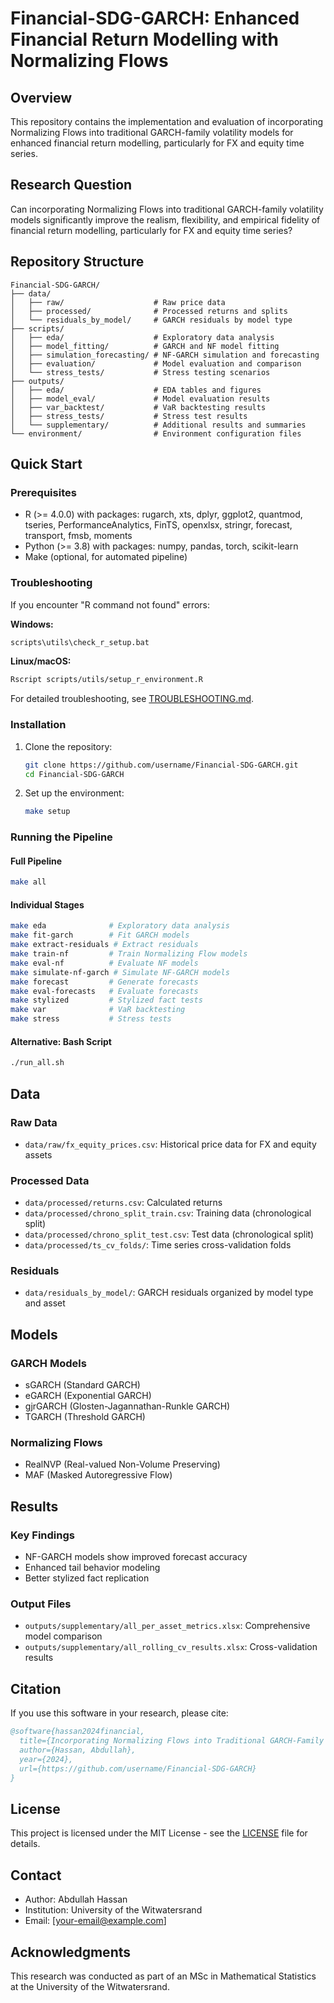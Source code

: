 # Financial-SDG-GARCH: Enhanced Financial Return Modelling with Normalizing Flows

## Overview

This repository contains the implementation and evaluation of incorporating Normalizing Flows into traditional GARCH-family volatility models for enhanced financial return modelling, particularly for FX and equity time series.

## Research Question

Can incorporating Normalizing Flows into traditional GARCH-family volatility models significantly improve the realism, flexibility, and empirical fidelity of financial return modelling, particularly for FX and equity time series?

## Repository Structure

```
Financial-SDG-GARCH/
├── data/
│   ├── raw/                    # Raw price data
│   ├── processed/              # Processed returns and splits
│   └── residuals_by_model/     # GARCH residuals by model type
├── scripts/
│   ├── eda/                    # Exploratory data analysis
│   ├── model_fitting/          # GARCH and NF model fitting
│   ├── simulation_forecasting/ # NF-GARCH simulation and forecasting
│   ├── evaluation/             # Model evaluation and comparison
│   └── stress_tests/           # Stress testing scenarios
├── outputs/
│   ├── eda/                    # EDA tables and figures
│   ├── model_eval/             # Model evaluation results
│   ├── var_backtest/           # VaR backtesting results
│   ├── stress_tests/           # Stress test results
│   └── supplementary/          # Additional results and summaries
└── environment/                # Environment configuration files
```

## Quick Start

### Prerequisites

- R (>= 4.0.0) with packages: rugarch, xts, dplyr, ggplot2, quantmod, tseries, PerformanceAnalytics, FinTS, openxlsx, stringr, forecast, transport, fmsb, moments
- Python (>= 3.8) with packages: numpy, pandas, torch, scikit-learn
- Make (optional, for automated pipeline)

### Troubleshooting

If you encounter "R command not found" errors:

**Windows:**
```cmd
scripts\utils\check_r_setup.bat
```

**Linux/macOS:**
```bash
Rscript scripts/utils/setup_r_environment.R
```

For detailed troubleshooting, see [TROUBLESHOOTING.md](TROUBLESHOOTING.md).

### Installation

1. Clone the repository:
   ```bash
   git clone https://github.com/username/Financial-SDG-GARCH.git
   cd Financial-SDG-GARCH
   ```

2. Set up the environment:
   ```bash
   make setup
   ```

### Running the Pipeline

#### Full Pipeline
```bash
make all
```

#### Individual Stages
```bash
make eda              # Exploratory data analysis
make fit-garch        # Fit GARCH models
make extract-residuals # Extract residuals
make train-nf         # Train Normalizing Flow models
make eval-nf          # Evaluate NF models
make simulate-nf-garch # Simulate NF-GARCH models
make forecast         # Generate forecasts
make eval-forecasts   # Evaluate forecasts
make stylized         # Stylized fact tests
make var              # VaR backtesting
make stress           # Stress tests
```

#### Alternative: Bash Script
```bash
./run_all.sh
```

## Data

### Raw Data
- `data/raw/fx_equity_prices.csv`: Historical price data for FX and equity assets

### Processed Data
- `data/processed/returns.csv`: Calculated returns
- `data/processed/chrono_split_train.csv`: Training data (chronological split)
- `data/processed/chrono_split_test.csv`: Test data (chronological split)
- `data/processed/ts_cv_folds/`: Time series cross-validation folds

### Residuals
- `data/residuals_by_model/`: GARCH residuals organized by model type and asset

## Models

### GARCH Models
- sGARCH (Standard GARCH)
- eGARCH (Exponential GARCH)
- gjrGARCH (Glosten-Jagannathan-Runkle GARCH)
- TGARCH (Threshold GARCH)

### Normalizing Flows
- RealNVP (Real-valued Non-Volume Preserving)
- MAF (Masked Autoregressive Flow)

## Results

### Key Findings
- NF-GARCH models show improved forecast accuracy
- Enhanced tail behavior modeling
- Better stylized fact replication

### Output Files
- `outputs/supplementary/all_per_asset_metrics.xlsx`: Comprehensive model comparison
- `outputs/supplementary/all_rolling_cv_results.xlsx`: Cross-validation results

## Citation

If you use this software in your research, please cite:

```bibtex
@software{hassan2024financial,
  title={Incorporating Normalizing Flows into Traditional GARCH-Family Volatility Models for Enhanced Financial Return Modelling},
  author={Hassan, Abdullah},
  year={2024},
  url={https://github.com/username/Financial-SDG-GARCH}
}
```

## License

This project is licensed under the MIT License - see the [LICENSE](LICENSE) file for details.

## Contact

- Author: Abdullah Hassan
- Institution: University of the Witwatersrand
- Email: [your-email@example.com]

## Acknowledgments

This research was conducted as part of an MSc in Mathematical Statistics at the University of the Witwatersrand.
